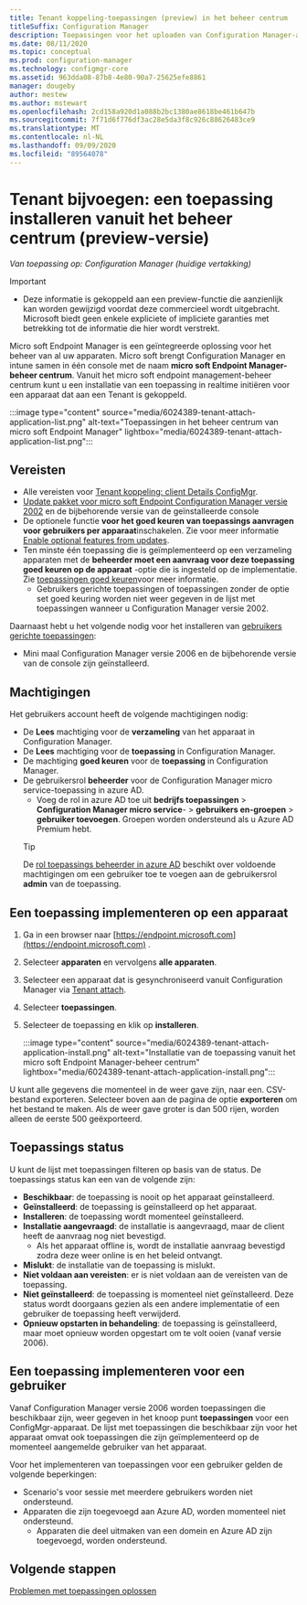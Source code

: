 ```yaml
---
title: Tenant koppeling-toepassingen (preview) in het beheer centrum
titleSuffix: Configuration Manager
description: Toepassingen voor het uploaden van Configuration Manager-apparaten installeren vanuit het beheer centrum.
ms.date: 08/11/2020
ms.topic: conceptual
ms.prod: configuration-manager
ms.technology: configmgr-core
ms.assetid: 963dda08-87b8-4e80-90a7-25625efe8861
manager: dougeby
author: mestew
ms.author: mstewart
ms.openlocfilehash: 2cd158a920d1a088b2bc1380ae8618be461b647b
ms.sourcegitcommit: 7f71d6f776df3ac28e5da3f8c926c88626483ce9
ms.translationtype: MT
ms.contentlocale: nl-NL
ms.lasthandoff: 09/09/2020
ms.locfileid: "89564078"
---
```

# <a name="tenant-attach-install-an-application-from-the-admin-center-preview"></a><a name="bkmk_apps"></a> Tenant bijvoegen: een toepassing installeren vanuit het beheer centrum (preview-versie)
<!--cm 6024389, in 7220536 pubpreview Aug 10, 2020-->
*Van toepassing op: Configuration Manager (huidige vertakking)*

> [!Important]
> - Deze informatie is gekoppeld aan een preview-functie die aanzienlijk kan worden gewijzigd voordat deze commercieel wordt uitgebracht. Microsoft biedt geen enkele expliciete of impliciete garanties met betrekking tot de informatie die hier wordt verstrekt.

Micro soft Endpoint Manager is een geïntegreerde oplossing voor het beheer van al uw apparaten. Micro soft brengt Configuration Manager en intune samen in één console met de naam **micro soft Endpoint Manager-beheer centrum**. Vanuit het micro soft endpoint management-beheer centrum kunt u een installatie van een toepassing in realtime initiëren voor een apparaat dat aan een Tenant is gekoppeld.

   :::image type="content" source="media/6024389-tenant-attach-application-list.png" alt-text="Toepassingen in het beheer centrum van micro soft Endpoint Manager" lightbox="media/6024389-tenant-attach-application-list.png":::

## <a name="prerequisites"></a>Vereisten

- Alle vereisten voor [Tenant koppeling: client Details ConfigMgr](client-details.md#prerequisites).
- [Update pakket voor micro soft Endpoint Configuration Manager versie 2002](https://support.microsoft.com/help/4560496/) en de bijbehorende versie van de geïnstalleerde console
- De optionele functie **voor het goed keuren van toepassings aanvragen voor gebruikers per apparaat**inschakelen. Zie voor meer informatie [Enable optional features from updates](../core/servers/manage/install-in-console-updates.md#bkmk_options).
- Ten minste één toepassing die is geïmplementeerd op een verzameling apparaten met de **beheerder moet een aanvraag voor deze toepassing goed keuren op de apparaat** -optie die is ingesteld op de implementatie. Zie [toepassingen goed keuren](../apps/deploy-use/app-approval.md#bkmk_opt)voor meer informatie.
   - Gebruikers gerichte toepassingen of toepassingen zonder de optie set goed keuring worden niet weer gegeven in de lijst met toepassingen wanneer u Configuration Manager versie 2002.

Daarnaast hebt u het volgende nodig voor het installeren van [gebruikers gerichte toepassingen](#bkmk_user):<!--7518897-->

- Mini maal Configuration Manager versie 2006 en de bijbehorende versie van de console zijn geïnstalleerd.


## <a name="permissions"></a>Machtigingen

Het gebruikers account heeft de volgende machtigingen nodig:

- De **Lees** machtiging voor de **verzameling** van het apparaat in Configuration Manager.
- De **Lees** machtiging voor de **toepassing** in Configuration Manager.
- De machtiging **goed keuren** voor de **toepassing** in Configuration Manager.
- De gebruikersrol **beheerder** voor de Configuration Manager micro service-toepassing in azure AD. 
  - Voeg de rol in azure AD toe uit **bedrijfs toepassingen**  >  **Configuration Manager micro service**-  >  **gebruikers en-groepen**  >  **gebruiker toevoegen**. Groepen worden ondersteund als u Azure AD Premium hebt.
   > [!TIP]
   > De [rol toepassings beheerder in azure AD](/azure/active-directory/users-groups-roles/directory-assign-admin-roles) beschikt over voldoende machtigingen om een gebruiker toe te voegen aan de gebruikersrol **admin** van de toepassing.

## <a name="deploy-an-application-to-a-device"></a><a name="bkmk_deploy"></a> Een toepassing implementeren op een apparaat

1. Ga in een browser naar [https://endpoint.microsoft.com](https://endpoint.microsoft.com) .
1. Selecteer **apparaten** en vervolgens **alle apparaten**.
1. Selecteer een apparaat dat is gesynchroniseerd vanuit Configuration Manager via [Tenant attach](device-sync-actions.md).
1. Selecteer **toepassingen**.
1. Selecteer de toepassing en klik op **installeren**.

   :::image type="content" source="media/6024389-tenant-attach-application-install.png" alt-text="Installatie van de toepassing vanuit het micro soft Endpoint Manager-beheer centrum" lightbox="media/6024389-tenant-attach-application-install.png":::

U kunt alle gegevens die momenteel in de weer gave zijn, naar een. CSV-bestand exporteren. Selecteer boven aan de pagina de optie **exporteren** om het bestand te maken. Als de weer gave groter is dan 500 rijen, worden alleen de eerste 500 geëxporteerd.

## <a name="application-status"></a>Toepassings status

U kunt de lijst met toepassingen filteren op basis van de status. De toepassings status kan een van de volgende zijn:

- **Beschikbaar**: de toepassing is nooit op het apparaat geïnstalleerd.
- **Geïnstalleerd**: de toepassing is geïnstalleerd op het apparaat.
- **Installeren**: de toepassing wordt momenteel geïnstalleerd.
- **Installatie aangevraagd**: de installatie is aangevraagd, maar de client heeft de aanvraag nog niet bevestigd.
   - Als het apparaat offline is, wordt de installatie aanvraag bevestigd zodra deze weer online is en het beleid ontvangt.  
- **Mislukt**: de installatie van de toepassing is mislukt.
- **Niet voldaan aan vereisten**: er is niet voldaan aan de vereisten van de toepassing.
- **Niet geïnstalleerd**: de toepassing is momenteel niet geïnstalleerd. Deze status wordt doorgaans gezien als een andere implementatie of een gebruiker de toepassing heeft verwijderd.
- **Opnieuw opstarten in behandeling**: de toepassing is geïnstalleerd, maar moet opnieuw worden opgestart om te volt ooien (vanaf versie 2006).

## <a name="deploy-an-application-to-a-user"></a><a name="bkmk_user"></a> Een toepassing implementeren voor een gebruiker
<!--7518897-->
Vanaf Configuration Manager versie 2006 worden toepassingen die beschikbaar zijn, weer gegeven in het knoop punt **toepassingen** voor een ConfigMgr-apparaat. De lijst met toepassingen die beschikbaar zijn voor het apparaat omvat ook toepassingen die zijn geïmplementeerd op de momenteel aangemelde gebruiker van het apparaat.

Voor het implementeren van toepassingen voor een gebruiker gelden de volgende beperkingen:
- Scenario's voor sessie met meerdere gebruikers worden niet ondersteund.
- Apparaten die zijn toegevoegd aan Azure AD, worden momenteel niet ondersteund.
   - Apparaten die deel uitmaken van een domein en Azure AD zijn toegevoegd, worden ondersteund.

## <a name="next-steps"></a>Volgende stappen

[Problemen met toepassingen oplossen](troubleshoot-applications.md)